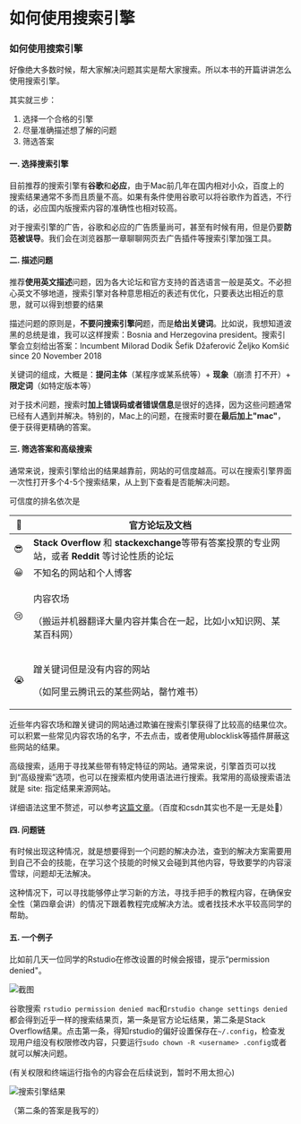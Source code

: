 

# 如何使用搜索引擎

### 如何使用搜索引擎

好像绝大多数时候，帮大家解决问题其实是帮大家搜索。所以本书的开篇讲讲怎么使用搜索引擎。

其实就三步：

1. 选择一个合格的引擎
2. 尽量准确描述想了解的问题
3. 筛选答案

#### 一. 选择搜索引擎

目前推荐的搜索引擎有**谷歌**和**必应**，由于Mac前几年在国内相对小众，百度上的搜索结果通常不多而且质量不高。如果有条件使用谷歌可以将谷歌作为首选，不行的话，必应国内版搜索内容的准确性也相对较高。

对于搜索引擎的广告，谷歌和必应的广告质量尚可，甚至有时候有用，但是仍要**防范被误导**。我们会在浏览器那一章聊聊网页去广告插件等搜索引擎加强工具。

#### 二. 描述问题

推荐**使用英文描述**问题，因为各大论坛和官方支持的首选语言一般是英文。不必担心英文不够地道，搜索引擎对各种意思相近的表述有优化，只要表达出相近的意思，就可以得到想要的结果

描述问题的原则是，**不要问搜索引擎问**题，而是**给出关键词**。比如说，我想知道波黑的总统是谁，我可以这样搜索：Bosnia and Herzegovina president。搜索引擎会立刻给出答案：Incumbent Milorad Dodik Šefik Džaferović Željko Komšić since 20 November 2018

关键词的组成，大概是：**提问主体**（某程序或某系统等）+ **现象**（崩溃 打不开）+ **限定词**（如特定版本等）

对于技术问题，搜索时**加上错误码或者错误信息**是很好的选择，因为这些问题通常已经有人遇到并解决。特别的，Mac上的问题，在搜索时要在**最后加上"mac"**，便于获得更精确的答案。

#### 三. 筛选答案和高级搜索

通常来说，搜索引擎给出的结果越靠前，网站的可信度越高。可以在搜索引擎界面一次性打开多个4-5个搜索结果，从上到下查看是否能解决问题。

可信度的排名依次是

| 🥳 | **官方论坛及文档**                                                               |
| -- | ------------------------------------------------------------------------- |
| 😎 | **Stack Overflow** 和 **stackexchange**等带有答案投票的专业网站，或者 **Reddit** 等讨论性质的论坛 |
| 😀 | 不知名的网站和个人博客                                                               |
| 😢 | <p>内容农场</p><p>（搬运并机器翻译大量内容并集合在一起，比如小x知识网、某某百科网）</p>                       |
| 😭 | <p>蹭关键词但是没有内容的网站</p><p>（如阿里云腾讯云的某些网站，罄竹难书）</p>                            |

近些年内容农场和蹭关键词的网站通过欺骗在搜索引擎获得了比较高的结果位次。可以积累一些常见内容农场的名字，不去点击，或者使用ublocklisk等插件屏蔽这些网站的结果。

高级搜索，适用于寻找某些带有特定特征的网站。通常来说，引擎首页可以找到“高级搜索”选项，也可以在搜索框内使用语法进行搜索。我常用的高级搜索语法就是 site: 指定结果来源网站。

详细语法这里不赘述，可以参考[这篇文章](https://blog.csdn.net/weixin\_43193719/article/details/100023735)。（百度和csdn其实也不是一无是处🐶）

#### 四. 问题链

有时候出现这种情况，就是想要得到一个问题的解决办法，查到的解决方案需要用到自己不会的技能，在学习这个技能的时候又会碰到其他内容，导致要学的内容滚雪球，问题却无法解决。

这种情况下，可以寻找能够停止学习新的方法，寻找手把手的教程内容，在确保安全性（第四章会讲）的情况下跟着教程完成解决方法。或者找技术水平较高同学的帮助。

#### 五. 一个例子

比如前几天一位同学的Rstudio在修改设置的时候会报错，提示“permission denied"。

![截图](<https://macguide.leavelet.io/assets/IMG\_8610.JPG>)

谷歌搜索 `rstudio permission denied mac`和`rstudio change settings denied`都会得到近乎一样的搜索结果页，第一条是官方论坛结果，第二条是Stack Overflow结果。点击第一条，得知rstudio的偏好设置保存在`~/.config`，检查发现用户组没有权限修改内容，只要运行`sudo chown -R <username> .config`或者就可以解决问题。

(有关权限和终端运行指令的内容会在后续说到，暂时不用太担心)

![搜索引擎结果](<https://macguide.leavelet.io/assets/截屏2022-03-04 下午2.11.15.png>)

（第二条的答案是我写的）
